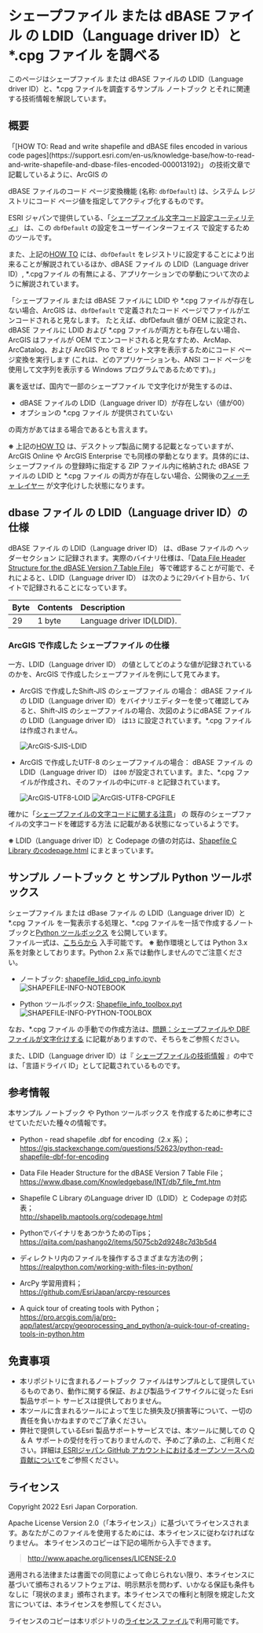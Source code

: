 # シェープファイル または dBASE ファイル の LDID（Language driver ID）と *.cpg ファイル を調べる

このページはシェープファイル または dBASE ファイルの LDID（Language driver ID）と、*.cpg ファイルを調査するサンプル ノートブック とそれに関連する技術情報を解説しています。

## 概要

<!--「[操作手順: 各種コード ページでエンコードされたシェープファイルと dBASE ファイルを読み書きする](https://support.esri.com/ja/technical-article/000013192)」-->「[HOW TO: Read and write shapefile and dBASE files encoded in various code pages](https://support.esri.com/en-us/knowledge-base/how-to-read-and-write-shapefile-and-dbase-files-encoded-000013192)」  の技術文章で記載しているように、ArcGIS の
dBASE ファイルのコード ページ変換機能 (名称: `dbfDefault`) は、システム レジストリにコード ページ値を指定してアクティブ化するものです。

ESRI ジャパンで提供している、「[シェープファイル文字コード設定ユーティリティ](https://doc.esrij.com/pro/get-started/setup/user/addin_tool/#%E3%82%B7%E3%82%A7%E3%83%BC%E3%83%97%E3%83%95%E3%82%A1%E3%82%A4%E3%83%AB%E6%96%87%E5%AD%97%E3%82%B3%E3%83%BC%E3%83%89%E8%A8%AD%E5%AE%9A%E3%83%A6%E3%83%BC%E3%83%86%E3%82%A3%E3%83%AA%E3%83%86%E3%82%A3)」 は、この `dbfDefault` の設定をユーザーインターフェイス で設定するためのツールです。

また、上記の<!--[操作手順](https://support.esri.com/ja/technical-article/000013192)-->[HOW TO](https://support.esri.com/en-us/knowledge-base/how-to-read-and-write-shapefile-and-dbase-files-encoded-000013192)  には、`dbfDefault` をレジストリに設定することにより出来ることが解説されているほか、dBASE ファイル の LDID（Language driver ID）, *.cpgファイル の有無による、アプリケーションでの挙動について次のように解説されています。

「シェープファイル または dBASE ファイルに LDID や *.cpg ファイルが存在しない場合、ArcGIS は、`dbfDefault` で定義されたコード ページでファイルがエンコードされると見なします。 たとえば、dbfDefault 値が OEM に設定され、dBASE ファイルに LDID および *.cpg ファイルが両方とも存在しない場合、ArcGIS はファイルが OEM でエンコードされると見なすため、ArcMap、ArcCatalog、および ArcGIS Pro で 8 ビット文字を表示するためにコード ページ変換を実行します (これは、どのアプリケーションも、ANSI コード ページを使用して文字列を表示する Windows プログラムであるためです)。」

裏を返せば、国内で一部のシェープファイル で文字化けが発生するのは、

- dBASE ファイルの LDID（Language driver ID）が存在しない（値が00）
- オプションの *.cpg ファイル が提供されていない

の両方があてはまる場合であるとも言えます。


**※** 上記の<!--[操作手順](https://support.esri.com/ja/technical-article/000013192)-->[HOW TO](https://support.esri.com/en-us/knowledge-base/how-to-read-and-write-shapefile-and-dbase-files-encoded-000013192)  は、デスクトップ製品に関する記載となっていますが、ArcGIS Online や ArcGIS Enterprise でも同様の挙動となります。具体的には、シェープファイル の登録時に指定する ZIP ファイル内に格納された dBASE ファイルの LDID と *.cpg ファイル の両方が存在しない場合、公開後の[フィーチャ レイヤー](https://doc.arcgis.com/ja/arcgis-online/reference/feature-layers.htm) が文字化けした状態になります。

## dbase ファイル の LDID（Language driver ID）の仕様

dBASE ファイル の LDID（Language driver ID） は、dBase ファイルの ヘッダーセクション に記録されます。実際のバイナリ仕様は、「[Data File Header Structure for the dBASE Version 7 Table File](https://www.dbase.com/Knowledgebase/INT/db7_file_fmt.htm)」 等で確認することが可能で、それによると、LDID（Language driver ID） は次のように29バイト目から、1バイトで記録されることになっています。

Byte|Contents|Description|
:---|:---|:---|
29|1 byte|Language driver ID(LDID).|

### ArcGIS で作成した シェープファイル の仕様
一方、LDID（Language driver ID） の値としてどのような値が記録されているのかを、ArcGIS で作成したシェープファイルを例にして見てみます。
- ArcGIS で作成したShift-JIS のシェープファイル の場合：
 dBASE ファイル の LDID（Language driver ID）をバイナリエディターを使って確認してみると、Shift-JIS のシェープファイルの場合、次図のようにdBASE ファイル の LDID（Language driver ID） は`13` に設定されています。*.cpg ファイルは作成されません。

  ![ArcGIS-SJIS-LDID](./image/dbf_ldid_sjis.png)
  

- ArcGIS で作成したUTF-8 のシェープファイルの場合：
 dBASE ファイル の LDID（Language driver ID） は`00` が設定されています。また、*.cpg ファイルが作成され、そのファイルの中に`UTF-8` と記録されています。

  ![ArcGIS-UTF8-LOID](./image/dbf_ldid_utf8.png)
  ![ArcGIS-UTF8-CPGFILE](./image/cpg_utf8.png)

確かに「[シェープファイルの文字コードに関する注意](https://tech-support.esrij.com/arcgis/article/web/knowledge2805.html)<!--(https://esrij-esri-support.custhelp.com/app/answers/detail/a_id/5411/session/L2F2LzEvdGltZS8xNjQ5OTA3MDM4L2dlbi8xNjQ5OTA3MDM4L3NpZC9mVTVUeVdEMVZBWUg3dFNWV2VZNU9ad3BTN05DOVZxcUMyZ1hGaFlnZktMcG1FMzZpZ192MyU3RUdUbDNDUFd0QXVhWnJ6RjBkcGREamlNeW9OQVhFbXRpbmJNVWJsQ3NpVGZIcDBtZGUweTJWRjZQdmpkR21PeDQyQSUyMSUyMQ%3D%3D)-->」 の 既存のシェープファイルの文字コードを確認する方法 に記載がある状態になっているようです。
  
  
**※** LDID（Language driver ID）と Codepage の値の対応は、[Shapefile C Library のcodepage.html](http://shapelib.maptools.org/codepage.html) にまとまっています。


## サンプル ノートブック と サンプル Python ツールボックス

シェープファイル または dBase ファイル の LDID（Language driver ID）と*.cpg ファイル を一覧表示する処理と、*.cpg ファイルを一括で作成するノートブックと[Python ツールボックス](https://pro.arcgis.com/ja/pro-app/latest/arcpy/geoprocessing_and_python/a-quick-tour-of-python-toolboxes.htm) を公開しています。  
ファイル一式は、[こちらから](https://github.com/EsriJapan/shapefile_info/releases/download/v1.0.1/shapefile_info_tools_v101.zip) 入手可能です。
**※** 動作環境としては Python 3.x 系を対象としております。Python 2.x 系では動作しませんのでご注意ください。

- ノートブック: [shapefile_ldid_cpg_info.ipynb](https://github.com/EsriJapan/shapefile_info/blob/main/shapefile_ldid_cpg_info.ipynb )
  ![SHAPEFILE-INFO-NOTEBOOK](./image/shapefile_info_notebook.png)
  
- Python ツールボックス: [Shapefile_info_toolbox.pyt](https://github.com/EsriJapan/shapefile_info/blob/main/Shapefile_info_toolbox.pyt )
  ![SHAPEFILE-INFO-PYTHON-TOOLBOX](./image/shapefile_info_toolbox.png)

なお、*.cpg ファイル の手動での作成方法は、[問題：シェープファイルや DBF ファイルが文字化けする](https://tech-support.esrij.com/arcgis/article/web/knowledge2880.html)<!--(https://esrij-esri-support.custhelp.com/app/answers/detail/a_id/5850)-->  に記載がありますので、そちらをご参照ください。  

また、LDID（Language driver ID）は『 [シェープファイルの技術情報](http://www.esrij.com/cgi-bin/wp/wp-content/uploads/documents/shapefile_j.pdf) 』の中では、「言語ドライバ ID」として記載されているものです。
  

## 参考情報

本サンプル ノートブック や Python ツールボックス を作成するために参考にさせていただいた種々の情報です。

* Python - read shapefile .dbf for encoding（2.x 系）；  
  https://gis.stackexchange.com/questions/52623/python-read-shapefile-dbf-for-encoding
  
  
* Data File Header Structure for the dBASE Version 7 Table File；   
  https://www.dbase.com/Knowledgebase/INT/db7_file_fmt.htm
  
  
* Shapefile C Library のLanguage driver ID（LDID）と Codepage の対応表；   
  http://shapelib.maptools.org/codepage.html
  
  
* PythonでバイナリをあつかうためのTips；  
  https://qiita.com/pashango2/items/5075cb2d9248c7d3b5d4
  
  
* ディレクトリ内のファイルを操作するさまざまな方法の例；   
  https://realpython.com/working-with-files-in-python/
  
* ArcPy 学習用資料；   
  https://github.com/EsriJapan/arcpy-resources

* A quick tour of creating tools with Python；   
  https://pro.arcgis.com/ja/pro-app/latest/arcpy/geoprocessing_and_python/a-quick-tour-of-creating-tools-in-python.htm

## 免責事項
* 本リポジトリに含まれるノートブック ファイルはサンプルとして提供しているものであり、動作に関する保証、および製品ライフサイクルに従った Esri 製品サポート サービスは提供しておりません。
* 本ツールに含まれるツールによって生じた損失及び損害等について、一切の責任を負いかねますのでご了承ください。
* 弊社で提供しているEsri 製品サポートサービスでは、本ツールに関しての Ｑ＆Ａ サポートの受付を行っておりませんので、予めご了承の上、ご利用ください。詳細は[
ESRIジャパン GitHub アカウントにおけるオープンソースへの貢献について](https://github.com/EsriJapan/contributing)をご参照ください。

## ライセンス
Copyright 2022 Esri Japan Corporation.

Apache License Version 2.0（「本ライセンス」）に基づいてライセンスされます。あなたがこのファイルを使用するためには、本ライセンスに従わなければなりません。
本ライセンスのコピーは下記の場所から入手できます。

> http://www.apache.org/licenses/LICENSE-2.0

適用される法律または書面での同意によって命じられない限り、本ライセンスに基づいて頒布されるソフトウェアは、明示黙示を問わず、いかなる保証も条件もなしに「現状のまま」頒布されます。本ライセンスでの権利と制限を規定した文言については、本ライセンスを参照してください。

ライセンスのコピーは本リポジトリの[ライセンス ファイル](./LICENSE)で利用可能です。
